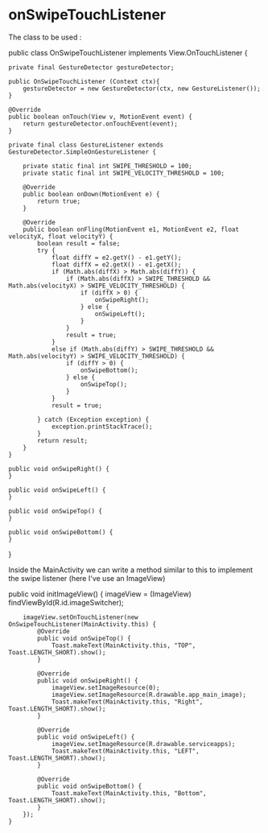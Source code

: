 # onSwipeTouchListener

The class to be used :

public class OnSwipeTouchListener implements View.OnTouchListener {

    private final GestureDetector gestureDetector;

    public OnSwipeTouchListener (Context ctx){
        gestureDetector = new GestureDetector(ctx, new GestureListener());
    }

    @Override
    public boolean onTouch(View v, MotionEvent event) {
        return gestureDetector.onTouchEvent(event);
    }

    private final class GestureListener extends GestureDetector.SimpleOnGestureListener {

        private static final int SWIPE_THRESHOLD = 100;
        private static final int SWIPE_VELOCITY_THRESHOLD = 100;

        @Override
        public boolean onDown(MotionEvent e) {
            return true;
        }

        @Override
        public boolean onFling(MotionEvent e1, MotionEvent e2, float velocityX, float velocityY) {
            boolean result = false;
            try {
                float diffY = e2.getY() - e1.getY();
                float diffX = e2.getX() - e1.getX();
                if (Math.abs(diffX) > Math.abs(diffY)) {
                    if (Math.abs(diffX) > SWIPE_THRESHOLD && Math.abs(velocityX) > SWIPE_VELOCITY_THRESHOLD) {
                        if (diffX > 0) {
                            onSwipeRight();
                        } else {
                            onSwipeLeft();
                        }
                    }
                    result = true;
                }
                else if (Math.abs(diffY) > SWIPE_THRESHOLD && Math.abs(velocityY) > SWIPE_VELOCITY_THRESHOLD) {
                    if (diffY > 0) {
                        onSwipeBottom();
                    } else {
                        onSwipeTop();
                    }
                }
                result = true;

            } catch (Exception exception) {
                exception.printStackTrace();
            }
            return result;
        }
    }

    public void onSwipeRight() {
    }

    public void onSwipeLeft() {
    }

    public void onSwipeTop() {
    }

    public void onSwipeBottom() {
    }
}

Inside the MainActivity we can write a method similar to this to implement the swipe listener (here I've use an ImageView)

public void initImageView()
    {
        imageView = (ImageView) findViewById(R.id.imageSwitcher);

        imageView.setOnTouchListener(new OnSwipeTouchListener(MainActivity.this) {
            @Override
            public void onSwipeTop() {
                Toast.makeText(MainActivity.this, "TOP", Toast.LENGTH_SHORT).show();
            }

            @Override
            public void onSwipeRight() {
                imageView.setImageResource(0);
                imageView.setImageResource(R.drawable.app_main_image);
                Toast.makeText(MainActivity.this, "Right", Toast.LENGTH_SHORT).show();
            }

            @Override
            public void onSwipeLeft() {
                imageView.setImageResource(R.drawable.serviceapps);
                Toast.makeText(MainActivity.this, "LEFT", Toast.LENGTH_SHORT).show();
            }

            @Override
            public void onSwipeBottom() {
                Toast.makeText(MainActivity.this, "Bottom", Toast.LENGTH_SHORT).show();
            }
        });
    }
